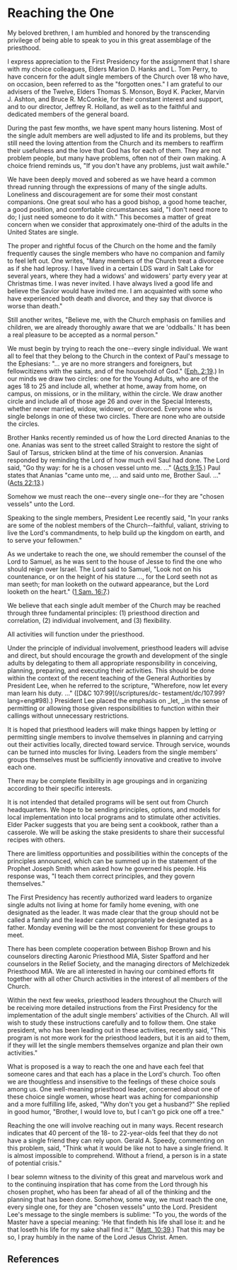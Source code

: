 # Reaching the One

My beloved brethren, I am humbled and honored by the transcending privilege of
being able to speak to you in this great assemblage of the priesthood.

I express appreciation to the First Presidency for the assignment that I share
with my choice colleagues, Elders Marion D. Hanks and L. Tom Perry, to have
concern for the adult single members of the Church over 18 who have, on
occasion, been referred to as the "forgotten ones." I am grateful to our
advisers of the Twelve, Elders Thomas S. Monson, Boyd K. Packer, Marvin J.
Ashton, and Bruce R. McConkie, for their constant interest and support, and to
our director, Jeffrey R. Holland, as well as to the faithful and dedicated
members of the general board.

During the past few months, we have spent many hours listening. Most of the
single adult members are well adjusted to life and its problems, but they
still need the loving attention from the Church and its members to reaffirm
their usefulness and the love that God has for each of them. They are not
problem people, but many have problems, often not of their own making. A
choice friend reminds us, "If you don't have any problems, just wait awhile."

We have been deeply moved and sobered as we have heard a common thread running
through the expressions of many of the single adults. Loneliness and
discouragement are for some their most constant companions. One great soul who
has a good bishop, a good home teacher, a good position, and comfortable
circumstances said, "I don't need more to do; I just need someone to do it
with." This becomes a matter of great concern when we consider that
approximately one-third of the adults in the United States are single.

The proper and rightful focus of the Church on the home and the family
frequently causes the single members who have no companion and family to feel
left out. One writes, "Many members of the Church treat a divorcee as if she
had leprosy. I have lived in a certain LDS ward in Salt Lake for several
years, where they had a widows' and widowers' party every year at Christmas
time. I was never invited. I have always lived a good life and believe the
Savior would have invited me. I am acquainted with some who have experienced
both death and divorce, and they say that divorce is worse than death."

Still another writes, "Believe me, with the Church emphasis on families and
children, we are already thoroughly aware that we are 'oddballs.' It has been
a real pleasure to be accepted as a normal person."

We must begin by trying to reach the one--every single individual. We want all
to feel that they belong to the Church in the context of Paul's message to the
Ephesians: "... ye are no more strangers and foreigners, but fellowcitizens with
the saints, and of the household of God." ([Eph.
2:19](/scriptures/nt/eph/2.19?lang=eng#18).) In our minds we draw two circles:
one for the Young Adults, who are of the ages 18 to 25 and include all,
whether at home, away from home, on campus, on missions, or in the military,
within the circle. We draw another circle and include all of those age 26 and
over in the Special Interests, whether never married, widow, widower, or
divorced. Everyone who is single belongs in one of these two circles. There
are none who are outside the circles.

Brother Hanks recently reminded us of how the Lord directed Ananias to the
one. Ananias was sent to the street called Straight to restore the sight of
Saul of Tarsus, stricken blind at the time of his conversion. Ananias
responded by reminding the Lord of how much evil Saul had done. The Lord said,
"Go thy way: for he is a chosen vessel unto me. ..." ([Acts
9:15](/scriptures/nt/acts/9.15?lang=eng#14).) Paul states that Ananias "came
unto me, ... and said unto me, Brother Saul. ..." ([Acts
22:13](/scriptures/nt/acts/22.13?lang=eng#12).)

Somehow we must reach the one--every single one--for they are "chosen vessels"
unto the Lord.

Speaking to the single members, President Lee recently said, "In your ranks
are some of the noblest members of the Church--faithful, valiant, striving to
live the Lord's commandments, to help build up the kingdom on earth, and to
serve your fellowmen."

As we undertake to reach the one, we should remember the counsel of the Lord
to Samuel, as he was sent to the house of Jesse to find the one who should
reign over Israel. The Lord said to Samuel, "Look not on his countenance, or
on the height of his stature ..., for the Lord seeth not as man seeth; for man
looketh on the outward appearance, but the Lord looketh on the heart." ([1
Sam. 16:7](/scriptures/ot/1-sam/16.7?lang=eng#6).)

We believe that each single adult member of the Church may be reached through
three fundamental principles: (1) priesthood direction and correlation, (2)
individual involvement, and (3) flexibility.

All activities will function under the priesthood.

Under the principle of individual involvement, priesthood leaders will advise
and direct, but should encourage the growth and development of the single
adults by delegating to them all appropriate responsibility in conceiving,
planning, preparing, and executing their activities. This should be done
within the context of the recent teaching of the General Authorities by
President Lee, when he referred to the scripture, "Wherefore, now let every
man learn his duty. ..." ([D&amp;C 107:99](/scriptures/dc-
testament/dc/107.99?lang=eng#98).) President Lee placed the emphasis on _let,
_in the sense of permitting or allowing those given responsibilities to
function within their callings without unnecessary restrictions.

It is hoped that priesthood leaders will make things happen by letting or
permitting single members to involve themselves in planning and carrying out
their activities locally, directed toward service. Through service, wounds can
be turned into muscles for living. Leaders from the single members' groups
themselves must be sufficiently innovative and creative to involve each one.

There may be complete flexibility in age groupings and in organizing according
to their specific interests.

It is not intended that detailed programs will be sent out from Church
headquarters. We hope to be sending principles, options, and models for local
implementation into local programs and to stimulate other activities. Elder
Packer suggests that you are being sent a cookbook, rather than a casserole.
We will be asking the stake presidents to share their successful recipes with
others.

There are limitless opportunities and possibilities within the concepts of the
principles announced, which can be summed up in the statement of the Prophet
Joseph Smith when asked how he governed his people. His response was, "I teach
them correct principles, and they govern themselves."

The First Presidency has recently authorized ward leaders to organize single
adults not living at home for family home evening, with one designated as the
leader. It was made clear that the group should not be called a family and the
leader cannot appropriately be designated as a father. Monday evening will be
the most convenient for these groups to meet.

There has been complete cooperation between Bishop Brown and his counselors
directing Aaronic Priesthood MIA, Sister Spafford and her counselors in the
Relief Society, and the managing directors of Melchizedek Priesthood MIA. We
are all interested in having our combined efforts fit together with all other
Church activities in the interest of all members of the Church.

Within the next few weeks, priesthood leaders throughout the Church will be
receiving more detailed instructions from the First Presidency for the
implementation of the adult single members' activities of the Church. All will
wish to study these instructions carefully and to follow them. One stake
president, who has been leading out in these activities, recently said, "This
program is not more work for the priesthood leaders, but it is an aid to them,
if they will let the single members themselves organize and plan their own
activities."

What is proposed is a way to reach the one and have each feel that someone
cares and that each has a place in the Lord's church. Too often we are
thoughtless and insensitive to the feelings of these choice souls among us.
One well-meaning priesthood leader, concerned about one of these choice single
women, whose heart was aching for companionship and a more fulfilling life,
asked, "Why don't you get a husband?" She replied in good humor, "Brother, I
would love to, but I can't go pick one off a tree."

Reaching the one will involve reaching out in many ways. Recent research
indicates that 40 percent of the 18- to 22-year-olds feel that they do not
have a single friend they can rely upon. Gerald A. Speedy, commenting on this
problem, said, "Think what it would be like not to have a single friend. It is
almost impossible to comprehend. Without a friend, a person is in a state of
potential crisis."

I bear solemn witness to the divinity of this great and marvelous work and to
the continuing inspiration that has come from the Lord through his chosen
prophet, who has been far ahead of all of the thinking and the planning that
has been done. Somehow, some way, we must reach the one, every single one, for
they are "chosen vessels" unto the Lord. President Lee's message to the single
members is sublime: "To you, the words of the Master have a special meaning:
'He that findeth his life shall lose it: and he that loseth his life for my
sake shall find it.'" ([Matt. 10:39](/scriptures/nt/matt/10.39?lang=eng#38).)
That this may be so, I pray humbly in the name of the Lord Jesus Christ. Amen.

## References

